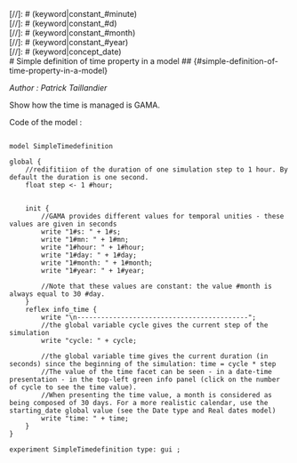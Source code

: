 [//]: # (keyword|constant_#sec)
<div class='gama-keyword-style' id ='191_0_1331_constant--sec'></div>
[//]: # (keyword|constant_#minute)
<div class='gama-keyword-style' id ='191_1_1291_constant--minute'></div>
[//]: # (keyword|constant_#d)
<div class='gama-keyword-style' id ='191_2_1608_constant--d'></div>
[//]: # (keyword|constant_#month)
<div class='gama-keyword-style' id ='191_3_1295_constant--month'></div>
[//]: # (keyword|constant_#year)
<div class='gama-keyword-style' id ='191_4_1358_constant--year'></div>
[//]: # (keyword|concept_date)
<div class='gama-keyword-style' id ='191_5_29_concept-date'></div>
# Simple definition of time property in a model ## {#simple-definition-of-time-property-in-a-model}


_Author : Patrick Taillandier_

Show how the time is managed is GAMA.


Code of the model : 

```

model SimpleTimedefinition

global {
	//redifitiion of the duration of one simulation step to 1 hour. By default the duration is one second.
	float step <- 1 #hour;
	
	
	init {
		//GAMA provides different values for temporal unities - these values are given in seconds
		write "1#s: " + 1#s;
		write "1#mn: " + 1#mn;
		write "1#hour: " + 1#hour;
		write "1#day: " + 1#day;
		write "1#month: " + 1#month;
		write "1#year: " + 1#year;
		
		//Note that these values are constant: the value #month is always equal to 30 #day. 
	}
	reflex info_time {
		write "\n-------------------------------------------";
		//the global variable cycle gives the current step of the simulation
		write "cycle: " + cycle;
		
		//the global variable time gives the current duration (in seconds) since the beginning of the simulation: time = cycle * step
		//The value of the time facet can be seen - in a date-time presentation - in the top-left green info panel (click on the number of cycle to see the time value).
		//When presenting the time value, a month is considered as being composed of 30 days. For a more realistic calendar, use the starting_date global value (see the Date type and Real dates model)
		write "time: " + time;
	}
}

experiment SimpleTimedefinition type: gui ;
```